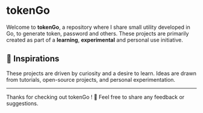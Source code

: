 # tokenGo

Welcome to **tokenGo**, a repository where I share small utility developed in Go, to generate token, password and others.
These projects are primarily created as part of a **learning**, **experimental** and personal use initiative.

## :art: Inspirations

These projects are driven by curiosity and a desire to learn. Ideas are drawn from tutorials, open-source projects, and personal experimentation.

---

Thanks for checking out tokenGo ! :owl:
Feel free to share any feedback or suggestions.
